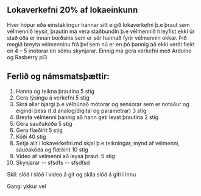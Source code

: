 ## Lokaverkefni 20% af lokaeinkunn
Hver hópur eða einstaklingur hannar sitt eigið lokaverkefni þ.e þraut sem vélmennið leysir, þrautin má vera staðbundin  þ.e vélmennið hreyfist ekki úr stað eða er innan borðsins sem er sér hannað fyrir vélmennin okkar.  Þið megið  breyta vélmenninu frá því sem nú er en þó þannig að ekki verði fleiri en 4 – 5 mótorar en sömu skynjarar. Einnig má gera verkefni með Arduino og Rasberry pi3
## Ferlið og námsmatsþættir:
1. Hanna og teikna þrautina 5 stig
1. Gera lýsingu á verkefni 5 stig
1. Skrá allar bjargi þ.e vélbúnað mótorar og sensorar sem er notaður  og eigindi þess (t.d analog/digital og parametrar) 3 stig
1. Breyta vélmenni þannig að hann geti leyst þrautina 2 stig
1. Gera sauðakóða 5 stig
1. Gera flæðirit 5 stig
1. Kóði 40 stig
1. Setja  allt í lokaverkefni.md skjal þ.e teikningar, mynd af vélmenni, sauðakóða og flæðirit 10 stig
1. Video af vélmenni að leysa þraut. 5 stig
1. Skynjarar
-- sfsdfs
-- sfsdfsd

Skil: slóð í slóð í video á git og skila slóð á giti í Innu

Gangi ykkur vel
